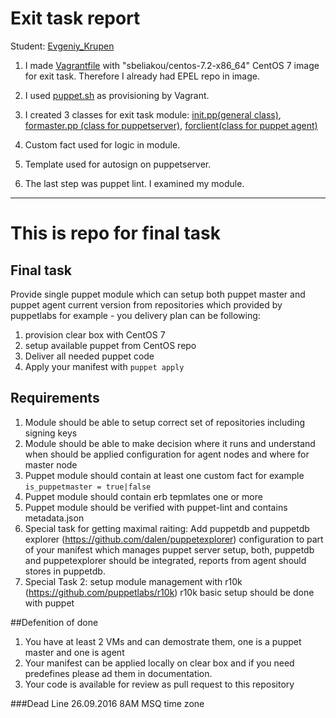 # Exit task report
Student: [Evgeniy_Krupen](https://upsa.epam.com/workload/employeeView.do?employeeId=4060741400038655484#emplTab=general)

1. I made [Vagrantfile](https://github.com/evgeniy-krupen/puppet/blob/master/Vagrantfile) with "sbeliakou/centos-7.2-x86_64" CentOS 7 image for exit task. Therefore I already had EPEL repo in image.

2. I used [puppet.sh](https://github.com/evgeniy-krupen/puppet/blob/master/puppet.sh) as provisioning by Vagrant.

3. I created 3 classes for exit task module: [init.pp(general class)](https://github.com/evgeniy-krupen/puppet/blob/master/exittask/manifests/init.pp), [formaster.pp (class for puppetserver)](https://github.com/evgeniy-krupen/puppet/blob/master/exittask/manifests/formaster.pp), [forclient(class for puppet agent)](https://github.com/evgeniy-krupen/puppet/blob/master/exittask/manifests/forclient.pp)

4. Custom fact used for logic in module.

5. Template used for autosign on puppetserver.

6. The last step was puppet lint. I examined my module.


***


# This is repo for final task 
## Final task
Provide single puppet module which can setup both puppet master and puppet agent current version from repositories which provided by puppetlabs for example - you delivery plan can be following:
  1. provision clear box with CentOS 7
  2. setup available puppet from CentOS repo
  3. Deliver all needed puppet code
  4. Apply your manifest with `puppet apply`
  
## Requirements

 1. Module should be able to setup correct set of repositories including signing keys
 2. Module should be able to make decision where it runs and understand when should be applied configuration for agent nodes and where for master node
 3. Puppet module should contain at least one custom fact for example `is_puppetmaster = true|false`
 4. Puppet module should contain erb tepmlates one or more
 5. Puppet module should be verified with puppet-lint and contains metadata.json
   5. Special task for getting maximal raiting: Add puppetdb and puppetdb explorer (https://github.com/dalen/puppetexplorer) configuration to part of your manifest which manages puppet server setup, both, puppetdb and puppetexplorer should be integrated, reports from agent should stores in puppetdb.
   6. Special Task 2: setup module management with r10k (https://github.com/puppetlabs/r10k) r10k basic setup should be done with puppet
   
##Defenition of done

 1. You have at least 2 VMs and can demostrate them, one is a puppet master and one is agent
 2. Your manifest can be applied locally on clear box and if you need predefines please ad them in documentation.
 3. Your code is available for review as pull request to this repository
 
###Dead Line 26.09.2016 8AM MSQ time zone

